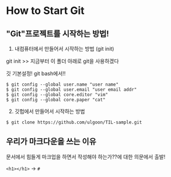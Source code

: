 # How to Start Git

## "Git"프로젝트를 시작하는 방법!

1. 내컴퓨터에서 만들어서 시작하는 방법 (git init)

git init >> 지금부터 이 폴더 아래로 git을 사용하겠다

깃 기본설정! git bash에서!!

```shell
$ git config --global user.name "user name"
$ git config --global user.email "user email addr"
$ git config --global core.editor "vim"
$ git config --global core.paper "cat"
```

2. 깃헙에서 만들어서 시작하는 방법 
```shell
$ git clone https://github.com/ulgoon/TIL-sample.git
```

## 우리가 마크다운을 쓰는 이유

문서에서 힘들게 마크업을 하면서 작성해야 하는가??에 대한 의문에서 출발!

`<h1></h1>` -> `#`